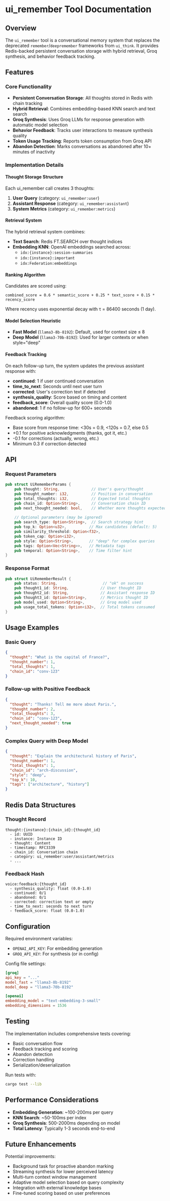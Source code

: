 # ui_remember Tool Documentation

## Overview

The `ui_remember` tool is a conversational memory system that replaces the deprecated `remember`/`deepremember` frameworks from `ui_think`. It provides Redis-backed persistent conversation storage with hybrid retrieval, Groq synthesis, and behavior feedback tracking.

## Features

### Core Functionality
- **Persistent Conversation Storage**: All thoughts stored in Redis with chain tracking
- **Hybrid Retrieval**: Combines embedding-based KNN search and text search
- **Groq Synthesis**: Uses Groq LLMs for response generation with automatic model selection
- **Behavior Feedback**: Tracks user interactions to measure synthesis quality
- **Token Usage Tracking**: Reports token consumption from Groq API
- **Abandon Detection**: Marks conversations as abandoned after 10+ minutes of inactivity

### Implementation Details

#### Thought Storage Structure
Each ui_remember call creates 3 thoughts:
1. **User Query** (category: `ui_remember:user`)
2. **Assistant Response** (category: `ui_remember:assistant`) 
3. **System Metrics** (category: `ui_remember:metrics`)

#### Retrieval System
The hybrid retrieval system combines:
- **Text Search**: Redis FT.SEARCH over thought indices
- **Embedding KNN**: OpenAI embeddings searched across:
  - `idx:{instance}:session-summaries`
  - `idx:{instance}:important`
  - `idx:Federation:embeddings`

#### Ranking Algorithm
Candidates are scored using:
```
combined_score = 0.6 * semantic_score + 0.25 * text_score + 0.15 * recency_score
```
Where recency uses exponential decay with τ = 86400 seconds (1 day).

#### Model Selection Heuristic
- **Fast Model** (`llama3-8b-8192`): Default, used for context size ≤ 8
- **Deep Model** (`llama3-70b-8192`): Used for larger contexts or when style="deep"

#### Feedback Tracking
On each follow-up turn, the system updates the previous assistant response with:
- **continued**: 1 if user continued conversation
- **time_to_next**: Seconds until next user turn
- **corrected**: User's correction text if detected
- **synthesis_quality**: Score based on timing and content
- **feedback_score**: Overall quality score (0.0-1.0)
- **abandoned**: 1 if no follow-up for 600+ seconds

Feedback scoring algorithm:
- Base score from response time: <30s = 0.9, <120s = 0.7, else 0.5
- +0.1 for positive acknowledgments (thanks, got it, etc.)
- -0.1 for corrections (actually, wrong, etc.)
- Minimum 0.3 if correction detected

## API

### Request Parameters

```rust
pub struct UiRememberParams {
    pub thought: String,              // User's query/thought
    pub thought_number: i32,          // Position in conversation
    pub total_thoughts: i32,          // Expected total thoughts
    pub chain_id: Option<String>,     // Conversation chain ID
    pub next_thought_needed: bool,    // Whether more thoughts expected
    
    // Optional parameters (may be ignored)
    pub search_type: Option<String>,  // Search strategy hint
    pub top_k: Option<u32>,          // Max candidates (default: 5)
    pub similarity_threshold: Option<f32>,
    pub token_cap: Option<i32>,
    pub style: Option<String>,       // "deep" for complex queries
    pub tags: Option<Vec<String>>,   // Metadata tags
    pub temporal: Option<String>,    // Time filter hint
}
```

### Response Format

```rust
pub struct UiRememberResult {
    pub status: String,                    // "ok" on success
    pub thought1_id: String,              // User thought ID
    pub thought2_id: String,              // Assistant response ID
    pub thought3_id: Option<String>,      // Metrics thought ID
    pub model_used: Option<String>,       // Groq model used
    pub usage_total_tokens: Option<i32>,  // Total tokens consumed
}
```

## Usage Examples

### Basic Query
```json
{
  "thought": "What is the capital of France?",
  "thought_number": 1,
  "total_thoughts": 1,
  "chain_id": "conv-123"
}
```

### Follow-up with Positive Feedback
```json
{
  "thought": "Thanks! Tell me more about Paris.",
  "thought_number": 2,
  "total_thoughts": 3,
  "chain_id": "conv-123",
  "next_thought_needed": true
}
```

### Complex Query with Deep Model
```json
{
  "thought": "Explain the architectural history of Paris",
  "thought_number": 1,
  "total_thoughts": 1,
  "chain_id": "arch-discussion",
  "style": "deep",
  "top_k": 10,
  "tags": ["architecture", "history"]
}
```

## Redis Data Structures

### Thought Record
```
thought:{instance}:{chain_id}:{thought_id}
  - id: UUID
  - instance: Instance ID
  - thought: Content
  - timestamp: RFC3339
  - chain_id: Conversation chain
  - category: ui_remember:user/assistant/metrics
  - ...
```

### Feedback Hash
```
voice:feedback:{thought_id}
  - synthesis_quality: float (0.0-1.0)
  - continued: 0/1
  - abandoned: 0/1
  - corrected: correction text or empty
  - time_to_next: seconds to next turn
  - feedback_score: float (0.0-1.0)
```

## Configuration

Required environment variables:
- `OPENAI_API_KEY`: For embedding generation
- `GROQ_API_KEY`: For synthesis (or in config)

Config file settings:
```toml
[groq]
api_key = "..."
model_fast = "llama3-8b-8192"
model_deep = "llama3-70b-8192"

[openai]
embedding_model = "text-embedding-3-small"
embedding_dimensions = 1536
```

## Testing

The implementation includes comprehensive tests covering:
- Basic conversation flow
- Feedback tracking and scoring
- Abandon detection
- Correction handling
- Serialization/deserialization

Run tests with:
```bash
cargo test --lib
```

## Performance Considerations

- **Embedding Generation**: ~100-200ms per query
- **KNN Search**: ~50-100ms per index
- **Groq Synthesis**: 500-2000ms depending on model
- **Total Latency**: Typically 1-3 seconds end-to-end

## Future Enhancements

Potential improvements:
- Background task for proactive abandon marking
- Streaming synthesis for lower perceived latency
- Multi-turn context window management
- Adaptive model selection based on query complexity
- Integration with external knowledge bases
- Fine-tuned scoring based on user preferences
